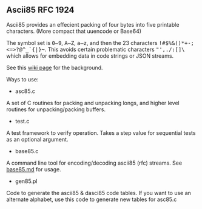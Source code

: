 
Ascii85 RFC 1924
----------------

Ascii85 provides an effecient packing of four bytes into five printable characters.
(More compact that uuencode or Base64)

The symbol set is <tt>0–9</tt>, <tt>A–Z</tt>, <tt>a–z</tt>, and then the 23 characters <tt>!#$%&()*+-;<=>?@^_`{|}~</tt>. 
This avoids certain problematic characters <tt>"',./:[]\\</tt> which allows for embedding data in code strings or JSON streams.

See this [wiki page](http://en.wikipedia.org/wiki/Ascii85) for the background.

Ways to use:

* asc85.c

A set of C routines for packing and unpacking longs, and higher level routines for unpacking/packing buffers.

* test.c

A test framework to verify operation.  Takes a step value for sequential tests as an optional argument.

* base85.c

A command line tool for encoding/decoding ascii85 (rfc) streams.  See [base85.md](base85.md) for usage.

* gen85.pl

Code to generate the ascii85 & dasci85 code tables.  If you want to use an alternate alphabet, use this code to generate new tables for asc85.c

